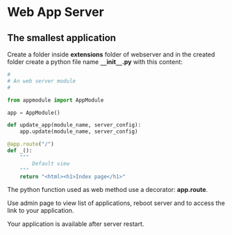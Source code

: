 # Web App Server

## The smallest application

Create a folder inside **extensions** folder of 
webserver and in the created folder create a python file
name **``__``init``__``.py** with this content:

```python
#
# An web server module
#

from appmodule import AppModule

app = AppModule()

def update_app(module_name, server_config):
    app.update(module_name, server_config)

@app.route("/")
def _():
    """
        Default view
    """
    return "<html><h1>Index page</h1>"
```

The python function used as web method use a decorator: **app.route**.

Use admin page to view list of applications, reboot server and to access the link to your application.

Your application is available after server restart.
